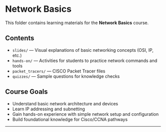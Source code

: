 # Network Basics

This folder contains learning materials for the **Network Basics** course.

## Contents
- `slides/` — Visual explanations of basic networking concepts (OSI, IP, etc.)
- `hands-on/` — Activities for students to practice network commands and tools
- `packet_tracers/` — CISCO Packet Tracer files
- `quizzes/` — Sample questions for knowledge checks

## Course Goals
- Understand basic network architecture and devices
- Learn IP addressing and subnetting
- Gain hands-on experience with simple network setup and configuration
- Build foundational knowledge for Cisco/CCNA pathways

---

